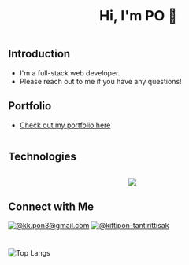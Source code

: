 <div id="user-content-toc">
  <ul align="center">
    <summary><h1 style="display: inline-block">Hi, I'm PO 👋</h1></summary>
  </ul>
</div>

## Introduction
- I'm a full-stack web developer.
- Please reach out to me if you have any questions!

## Portfolio
- [Check out my portfolio here](https://portfolio-sanditzz.vercel.app/)

<!--
- [🎮 CyberIce Studio Website](https://cybericestudio.com/)
- [🎵 YouTube Music Website](https://nuxt-yt-music-web.vercel.app/)
- [🛸 Space Website](https://nuxt-space-web.vercel.app/)
- [✈️ Flight Website](https://next-flight-web.vercel.app/)
- [🛒 Ecommerce Website](https://next-ecommerce-sanditzz.vercel.app/)
- [🌀 Metaverse Website](https://next-metaverse-web.vercel.app/)
- [🕵️ Nuxt API Website](https://nuxt3-web.netlify.app/)
-->

<h2 style="display: inline-block">Technologies</h2>
  <p align="center">
  <a href="https://skillicons.dev">
    <img src="https://skillicons.dev/icons?i=git,html,css,js,next,tailwind,ts,php,laravel,alpinejs,sqlite,react,vue,nuxt,mysql,vercel,wordpress,figma,vscode,github,pr,ps,unity&perline=15" />
  </a>
  </p>

## Connect with Me
[![@kk.pon3@gmail.com](https://img.icons8.com/fluency/64/000000/apple-mail.png)](mailto:kk.pon3@gmail.com)
[![@kittipon-tantirittisak](https://img.icons8.com/fluency/64/000000/linkedin.png "@kittipon-tantirittisak")](https://www.linkedin.com/in/kittipon-tantirittisak/)

#
<!-- ![Github stats](https://github-readme-stats.vercel.app/api?username=sanditzz&hide=stars,prs&theme=algolia)
<br><br> -->
![Top Langs](https://github-readme-stats.vercel.app/api/top-langs/?username=sanditzz&layout=compact&theme=algolia)
